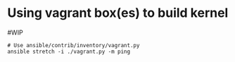 Using vagrant box(es) to build kernel
====================================
#WIP

```
# Use ansible/contrib/inventory/vagrant.py
ansible stretch -i ./vagrant.py -m ping
```
